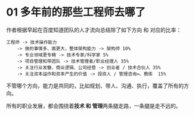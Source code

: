 # 01 多年前的那些工程师去哪了

作者根据早起在百度知道团队的人才流向总结除了如下方向 和 对应的比率：

```
工程师 -> 技术操作能力
	-> 做的事情多、面更大，整体架构能力 -> 架构师 10%
	-> 专业领域更专精 -> 技术专家/科学家 5%
	-> 项目管理和带团队 -> 技术管理者/职业经理人 35%
	-> 关注行业发簪、商业逻辑、公司经营 -> 创业者 / 技术合伙人 35%
	-> 关注资本运作和资本产生的价值 -> 投资人 / 管理咨询=、教练  15%
```

不管哪个方向，能力是共同的，比如规划、带人、沟通、执行，覆盖了所有的方向。

所有的职业发展，都会围绕着**技术 和 管理**两条腿走路，一条腿是走不远的。

